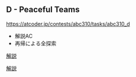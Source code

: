 ## D - Peaceful Teams
https://atcoder.jp/contests/abc310/tasks/abc310_d

* 解説AC
* 再帰による全探索

[解説](https://atcoder.jp/contests/abc310/editorial/6783)

[解説](https://drken1215.hatenablog.com/entry/2023/07/17/213800)
